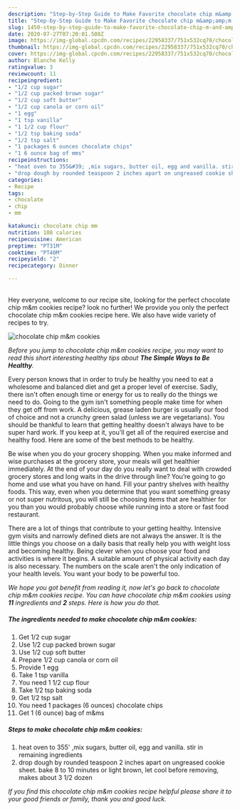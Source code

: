 ```yaml
---
description: "Step-by-Step Guide to Make Favorite chocolate chip m&amp;amp;m cookies"
title: "Step-by-Step Guide to Make Favorite chocolate chip m&amp;amp;m cookies"
slug: 1450-step-by-step-guide-to-make-favorite-chocolate-chip-m-and-amp-m-cookies
date: 2020-07-27T07:20:01.508Z
image: https://img-global.cpcdn.com/recipes/22958337/751x532cq70/chocolate-chip-mm-cookies-recipe-main-photo.jpg
thumbnail: https://img-global.cpcdn.com/recipes/22958337/751x532cq70/chocolate-chip-mm-cookies-recipe-main-photo.jpg
cover: https://img-global.cpcdn.com/recipes/22958337/751x532cq70/chocolate-chip-mm-cookies-recipe-main-photo.jpg
author: Blanche Kelly
ratingvalue: 3
reviewcount: 11
recipeingredient:
- "1/2 cup sugar"
- "1/2 cup packed brown sugar"
- "1/2 cup soft butter"
- "1/2 cup canola or corn oil"
- "1 egg"
- "1 tsp vanilla"
- "1 1/2 cup flour"
- "1/2 tsp baking soda"
- "1/2 tsp salt"
- "1 packages 6 ounces chocolate chips"
- "1 6 ounce bag of mms"
recipeinstructions:
- "heat oven to 355&#39; ,mix sugars, butter oil, egg and vanilla. stir in remaining ingredients"
- "drop dough by rounded teaspoon 2 inches apart on ungreased cookie sheet. bake 8 to 10 minutes or light brown, let cool before removing, makes about 3 1/2 dozen"
categories:
- Recipe
tags:
- chocolate
- chip
- mm

katakunci: chocolate chip mm 
nutrition: 108 calories
recipecuisine: American
preptime: "PT31M"
cooktime: "PT40M"
recipeyield: "2"
recipecategory: Dinner

---
```

<br>
Hey everyone, welcome to our recipe site, looking for the perfect chocolate chip m&amp;m cookies recipe? look no further! We provide you only the perfect chocolate chip m&amp;m cookies recipe here. We also have wide variety of recipes to try.
<br>


![chocolate chip m&amp;m cookies](https://img-global.cpcdn.com/recipes/22958337/751x532cq70/chocolate-chip-mm-cookies-recipe-main-photo.jpg)

<i>Before you jump to chocolate chip m&amp;m cookies recipe, you may want to read this short interesting healthy tips about <strong>The Simple Ways to Be Healthy</strong>.</i>

Every person knows that in order to truly be healthy you need to eat a wholesome and balanced diet and get a proper level of exercise. Sadly, there isn't often enough time or energy for us to really do the things we need to do. Going to the gym isn't something people make time for when they get off from work. A delicious, grease laden burger is usually our food of choice and not a crunchy green salad (unless we are vegetarians). You should be thankful to learn that getting healthy doesn't always have to be super hard work. If you keep at it, you'll get all of the required exercise and healthy food. Here are some of the best methods to be healthy.

Be wise when you do your grocery shopping. When you make informed and wise purchases at the grocery store, your meals will get healthier immediately. At the end of your day do you really want to deal with crowded grocery stores and long waits in the drive through line? You’re going to go home and use what you have on hand. Fill your pantry shelves with healthy foods. This way, even when you determine that you want something greasy or not super nutritous, you will still be choosing items that are healthier for you than you would probably choose while running into a store or fast food restaurant.

There are a lot of things that contribute to your getting healthy. Intensive gym visits and narrowly defined diets are not always the answer. It is the little things you choose on a daily basis that really help you with weight loss and becoming healthy. Being clever when you choose your food and activities is where it begins. A suitable amount of physical activity each day is also necessary. The numbers on the scale aren't the only indication of your health levels. You want your body to be powerful too. 


<i>We hope you got benefit from reading it, now let's go back to chocolate chip m&amp;m cookies recipe. You can have chocolate chip m&amp;m cookies using <strong>11</strong> ingredients and <strong>2</strong> steps. Here is how you do that.
</i>

##### The ingredients needed to make chocolate chip m&amp;m cookies:

1. Get 1/2 cup sugar
1. Use 1/2 cup packed brown sugar
1. Use 1/2 cup soft butter
1. Prepare 1/2 cup canola or corn oil
1. Provide 1 egg
1. Take 1 tsp vanilla
1. You need 1 1/2 cup flour
1. Take 1/2 tsp baking soda
1. Get 1/2 tsp salt
1. You need 1 packages (6 ounces) chocolate chips
1. Get 1 (6 ounce) bag of m&amp;ms


##### Steps to make chocolate chip m&amp;m cookies:

1. heat oven to 355&#39; ,mix sugars, butter oil, egg and vanilla. stir in remaining ingredients
1. drop dough by rounded teaspoon 2 inches apart on ungreased cookie sheet. bake 8 to 10 minutes or light brown, let cool before removing, makes about 3 1/2 dozen


<i>If you find this chocolate chip m&amp;m cookies recipe helpful please share it to your good friends or family, thank you and good luck.</i>
